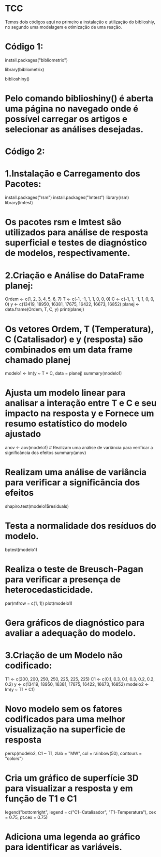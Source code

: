 # TCC
Temos dois códigos aqui no primeiro a instalação e utilização do biblioshiy, no segundo uma modelagem e otimização de uma reação.

# Código 1:

install.packages("bibliometrix")

library(bibliometrix)

biblioshiny()

# Pelo comando biblioshiny() é aberta uma página no navegado onde é possível carregar os artigos e selecionar as análises desejadas.

# Código 2:
# 1.Instalação e Carregamento dos Pacotes:
install.packages("rsm")
install.packages("lmtest")
library(rsm)
library(lmtest)
# Os pacotes rsm e lmtest são utilizados para análise de resposta superficial e testes de diagnóstico de modelos, respectivamente.

# 2.Criação e Análise do DataFrame planej:
Ordem <- c(1, 2, 3, 4, 5, 6, 7)
T <- c(-1, -1, 1, 1, 0, 0, 0)
C <- c(-1, 1, -1, 1, 0, 0, 0)
y <- c(13419, 18950, 16381, 17675, 16422, 16673, 16852)
planej <- data.frame(Ordem, T, C, y)
print(planej)
# Os vetores Ordem, T (Temperatura), C (Catalisador) e y (resposta) são combinados em um data frame chamado planej

modelo1 <- lm(y ~ T * C, data = planej) 
summary(modelo1) 
# Ajusta um modelo linear para analisar a interação entre T e C e seu impacto na resposta y e  Fornece um resumo estatístico do modelo ajustado

anov <- aov(modelo1) # Realizam uma análise de variância para verificar a significância dos efeitos
summary(anov)
# Realizam uma análise de variância para verificar a significância dos efeitos

shapiro.test(modelo1$residuals)
 # Testa a normalidade dos resíduos do modelo.
bptest(modelo1)
# Realiza o teste de Breusch-Pagan para verificar a presença de heterocedasticidade.

par(mfrow = c(1, 1))
plot(modelo1) 
# Gera gráficos de diagnóstico para avaliar a adequação do modelo.

# 3.Criação de um Modelo não codificado:
T1 <- c(200, 200, 250, 250, 225, 225, 225)
C1 <- c(0.1, 0.3, 0.1, 0.3, 0.2, 0.2, 0.2)
y <- c(13419, 18950, 16381, 17675, 16422, 16673, 16852)
modelo2 <- lm(y ~ T1 * C1)
# Novo modelo sem os fatores codificados para uma melhor visualização na superficie de resposta

persp(modelo2, C1 ~ T1, zlab = "MW", col = rainbow(50), contours = "colors")
# Cria um gráfico de superfície 3D para visualizar a resposta y em função de T1 e C1

legend("bottomright", legend = c("C1−Catalisador", "T1−Temperatura"), cex = 0.75, pt.cex = 0.75)
#  Adiciona uma legenda ao gráfico para identificar as variáveis.
